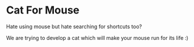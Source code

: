 Cat For Mouse
=============

Hate using mouse but hate searching for shortcuts too? 

We are trying to develop a cat which will make your mouse run for its life :)